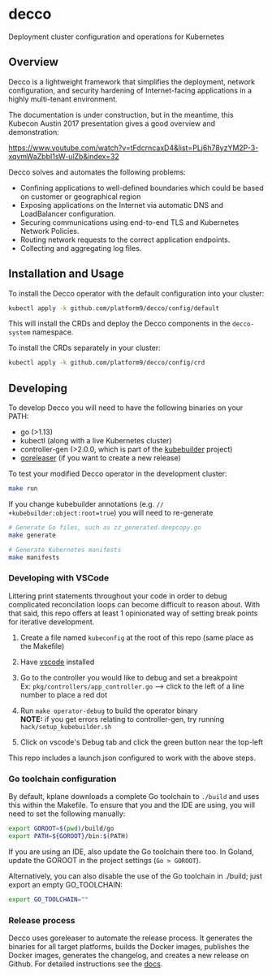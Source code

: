 # decco
Deployment cluster configuration and operations for Kubernetes

## Overview

Decco is a lightweight framework that simplifies the deployment,
 network configuration, and security hardening of Internet-facing
 applications in a highly multi-tenant environment.
 
The documentation is under construction, but in the meantime,
this Kubecon Austin 2017 presentation gives a good overview and
demonstration:

https://www.youtube.com/watch?v=tFdcrncaxD4&list=PLj6h78yzYM2P-3-xqvmWaZbbI1sW-ulZb&index=32

Decco solves and automates the following problems:
- Confining applications to well-defined boundaries which could be based on customer or geographical region
- Exposing applications on the Internet via automatic DNS and LoadBalancer
 configuration.
- Securing communications using end-to-end TLS and Kubernetes Network Policies.
- Routing network requests to the correct application endpoints.
- Collecting and aggregating log files.

## Installation and Usage

To install the Decco operator with the default configuration into your cluster: 

```bash
kubectl apply -k github.com/platform9/decco/config/default
```

This will install the CRDs and deploy the Decco components in the 
`decco-system` namespace. 

To install the CRDs separately in your cluster:

```bash
kubectl apply -k github.com/platform9/decco/config/crd
```

## Developing
To develop Decco you will need to have the following binaries on your PATH:
- go (>1.13)
- kubectl (along with a live Kubernetes cluster) 
- controller-gen (>2.0.0, which is part of the [kubebuilder](https://github.com/kubernetes-sigs/kubebuilder) project)
- [goreleaser](goreleaser.com) (if you want to create a new release)

To test your modified Decco operator in the development cluster:
```bash
make run
```

If you change kubebuilder annotations (e.g. `// +kubebuilder:object:root=true`)
you will need to re-generate 
```bash
# Generate Go files, such as zz_generated.deepcopy.go
make generate 

# Generate Kubernetes manifests
make manifests
```

### Developing with VSCode
Littering print statements throughout your code in order to debug complicated 
reconcilation loops can become difficult to reason about. With that said, this 
repo offers at least 1 opinionated way of setting break points for iterative 
development.

1. Create a file named `kubeconfig` at the root of this repo (same place as the Makefile)
2. Have [vscode](https://code.visualstudio.com/) installed
3. Go to the controller you would like to debug and set a breakpoint  
Ex: `pkg/controllers/app_controller.go` --> click to the left of a line number to place a red dot
4. Run `make operator-debug` to build the operator binary  
**NOTE:** if you get errors relating to controller-gen, try running `hack/setup_kubebuilder.sh`

5. Click on vscode's Debug tab and click the green button near the top-left  

This repo includes a launch.json configured to work with the above steps. 

### Go toolchain configuration

By default, kplane downloads a complete Go toolchain to `./build` and uses 
this within the Makefile. To ensure that you and the IDE are using, you will 
need to set the following manually:

```bash
export GOROOT=$(pwd)/build/go
export PATH=${GOROOT}/bin:$(PATH)
```

If you are using an IDE, also update the Go toolchain there too. In Goland, 
update the GOROOT in the project settings (`Go > GOROOT`).

Alternatively, you can also disable the use of the Go toolchain in ./build; 
just export an empty GO_TOOLCHAIN:

```bash
export GO_TOOLCHAIN=""
``` 

### Release process

Decco uses goreleaser to automate the release process. It generates the 
binaries for all target platforms, builds the Docker images, publishes the
Docker images, generates the changelog, and creates a new release on Github. 
For detailed instructions see the [docs](https://goreleaser.com).